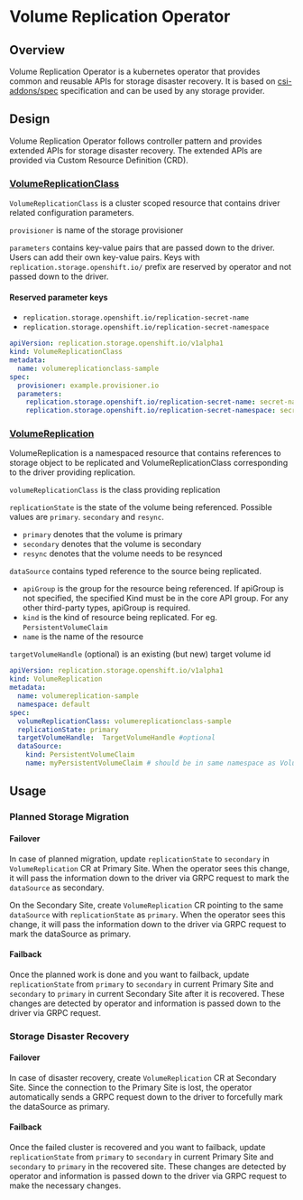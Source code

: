 # Volume Replication Operator

## Overview

Volume Replication Operator is a kubernetes operator that provides common and reusable APIs for storage disaster recovery.
It is based on [csi-addons/spec](https://github.com/csi-addons/spec) specification and can be used by any storage
provider.

## Design

Volume Replication Operator follows controller pattern and provides extended APIs for storage disaster recovery.
The extended APIs are provided via Custom Resource Definition (CRD).

### [VolumeReplicationClass](https://github.com/csi-addons/volume-replication-operator/blob/main/config/crd/bases/replication.storage.openshift.io_volumereplicationclasses.yaml)

`VolumeReplicationClass` is a cluster scoped resource that contains driver related configuration parameters.

`provisioner` is name of the storage provisioner

`parameters` contains key-value pairs that are passed down to the driver. Users can add their own key-value pairs.
Keys with `replication.storage.openshift.io/` prefix are reserved by operator and not passed down to the driver.

#### Reserved parameter keys

+ `replication.storage.openshift.io/replication-secret-name`
+ `replication.storage.openshift.io/replication-secret-namespace`

```yaml
apiVersion: replication.storage.openshift.io/v1alpha1
kind: VolumeReplicationClass
metadata:
  name: volumereplicationclass-sample
spec:
  provisioner: example.provisioner.io
  parameters:
    replication.storage.openshift.io/replication-secret-name: secret-name
    replication.storage.openshift.io/replication-secret-namespace: secret-namespace
```

### [VolumeReplication](https://github.com/csi-addons/volume-replication-operator/blob/main/config/crd/bases/replication.storage.openshift.io_volumereplications.yaml)

VolumeReplication is a namespaced resource that contains references to storage object to be replicated and
VolumeReplicationClass corresponding to the driver providing replication.

`volumeReplicationClass` is the class providing replication

`replicationState` is the state of the volume being referenced. Possible values are `primary`. `secondary` and `resync`.
  + `primary` denotes that the volume is primary
  + `secondary` denotes that the volume is secondary
  + `resync` denotes that the volume needs to be resynced

`dataSource` contains typed reference to the source being replicated.
  + `apiGroup` is the group for the resource being referenced. If apiGroup is not specified, the specified Kind must
  be in the core API group. For any other third-party types, apiGroup is required.
  + `kind` is the kind of resource being replicated. For eg. `PersistentVolumeClaim`
  + `name` is the name of the resource

`targetVolumeHandle` (optional) is an existing (but new) target volume id

```yaml
apiVersion: replication.storage.openshift.io/v1alpha1
kind: VolumeReplication
metadata:
  name: volumereplication-sample
  namespace: default
spec:
  volumeReplicationClass: volumereplicationclass-sample
  replicationState: primary
  targetVolumeHandle:  TargetVolumeHandle #optional
  dataSource:
    kind: PersistentVolumeClaim
    name: myPersistentVolumeClaim # should be in same namespace as VolumeReplication
```

## Usage

### Planned Storage Migration

#### Failover

In case of planned migration, update `replicationState` to `secondary` in `VolumeReplication` CR at Primary Site. When the operator sees this change, it will pass the information down to the driver via GRPC request to mark the `dataSource` as secondary.

On the Secondary Site, create `VolumeReplication` CR pointing to the same `dataSource` with `replicationState` as `primary`. When the operator sees this change, it will pass the information down to the driver via GRPC request to mark the dataSource as primary.

#### Failback

Once the planned work is done and you want to failback, update `replicationState` from `primary` to `secondary` in current Primary Site and `secondary` to `primary` in current Secondary Site after it is recovered. These changes are detected by operator and information is passed down to the driver via GRPC request.

### Storage Disaster Recovery

#### Failover

In case of disaster recovery, create `VolumeReplication` CR at Secondary Site. Since the connection to the Primary Site is lost, the operator automatically sends a GRPC request down to the driver to forcefully mark the dataSource as primary.

#### Failback

Once the failed cluster is recovered and you want to failback, update `replicationState` from `primary` to `secondary` in current Primary Site and `secondary` to `primary` in the recovered site. These changes are detected by operator and information is passed down to the driver via GRPC request to make the necessary changes.
